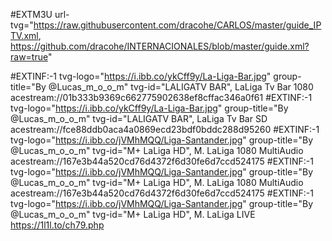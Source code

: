 #EXTM3U url-tvg="https://raw.githubusercontent.com/dracohe/CARLOS/master/guide_IPTV.xml, https://github.com/dracohe/INTERNACIONALES/blob/master/guide.xml?raw=true"

#EXTINF:-1 tvg-logo="https://i.ibb.co/ykCff9y/La-Liga-Bar.jpg" group-title="By @Lucas_m_o_o_m" tvg-id="LALIGATV BAR", LaLiga Tv Bar 1080
acestream://01b333b9369c662775902638ef8cffac346a0f61
#EXTINF:-1 tvg-logo="https://i.ibb.co/ykCff9y/La-Liga-Bar.jpg" group-title="By @Lucas_m_o_o_m" tvg-id="LALIGATV BAR", LaLiga Tv Bar SD
acestream://fce88ddb0aca4a0869ecd23bdf0bddc288d95260
#EXTINF:-1 tvg-logo="https://i.ibb.co/jVMhMQQ/Liga-Santander.jpg" group-title="By @Lucas_m_o_o_m" tvg-id="M+ LaLiga HD", M. LaLiga 1080 MultiAudio
acestream://167e3b44a520cd76d4372f6d30fe6d7ccd524175
#EXTINF:-1 tvg-logo="https://i.ibb.co/jVMhMQQ/Liga-Santander.jpg" group-title="By @Lucas_m_o_o_m" tvg-id="M+ LaLiga HD", M. LaLiga 1080 MultiAudio
acestream://167e3b44a520cd76d4372f6d30fe6d7ccd524175
#EXTINF:-1 tvg-logo="https://i.ibb.co/jVMhMQQ/Liga-Santander.jpg" group-title="By @Lucas_m_o_o_m" tvg-id="M+ LaLiga HD", M. LaLiga LIVE
https://1l1l.to/ch79.php


